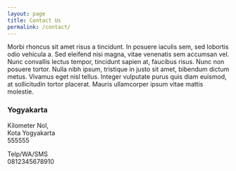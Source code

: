 ```yaml
---
layout: page
title: Contact Us
permalink: /contact/
---
```


Morbi rhoncus sit amet risus a tincidunt. In posuere iaculis sem, sed lobortis odio vehicula a. Sed eleifend nisi magna, vitae venenatis sem accumsan vel. Nunc convallis lectus tempor, tincidunt sapien at, faucibus risus. Nunc non posuere tortor. Nulla nibh ipsum, tristique in justo sit amet, bibendum dictum metus. Vivamus eget nisl tellus. Integer vulputate purus quis diam euismod, at sollicitudin tortor placerat. Mauris ullamcorper ipsum vitae mattis molestie.

### Yogyakarta

Kilometer Nol,  
Kota Yogyakarta  
555555

Telp/WA/SMS  
0812345678910
